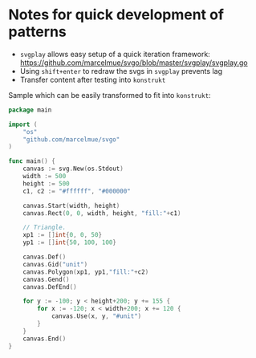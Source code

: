 # Notes for quick development of patterns

- `svgplay` allows easy setup of a quick iteration framework: https://github.com/marcelmue/svgo/blob/master/svgplay/svgplay.go
- Using `shift+enter` to redraw the svgs in `svgplay` prevents lag
- Transfer content after testing into `konstrukt`

Sample which can be easily transformed to fit into `konstrukt`:
```go
package main

import (
	"os"
	"github.com/marcelmue/svgo"
)

func main() {
	canvas := svg.New(os.Stdout)
	width := 500
	height := 500
	c1, c2 := "#ffffff", "#000000"

	canvas.Start(width, height)
	canvas.Rect(0, 0, width, height, "fill:"+c1)

	// Triangle.
	xp1 := []int{0, 0, 50}
	yp1 := []int{50, 100, 100}

	canvas.Def()
	canvas.Gid("unit")
	canvas.Polygon(xp1, yp1,"fill:"+c2)
	canvas.Gend()
	canvas.DefEnd()

	for y := -100; y < height+200; y += 155 {
		for x := -120; x < width+200; x += 120 {
			canvas.Use(x, y, "#unit")
		}
	}
	canvas.End()
}
```
